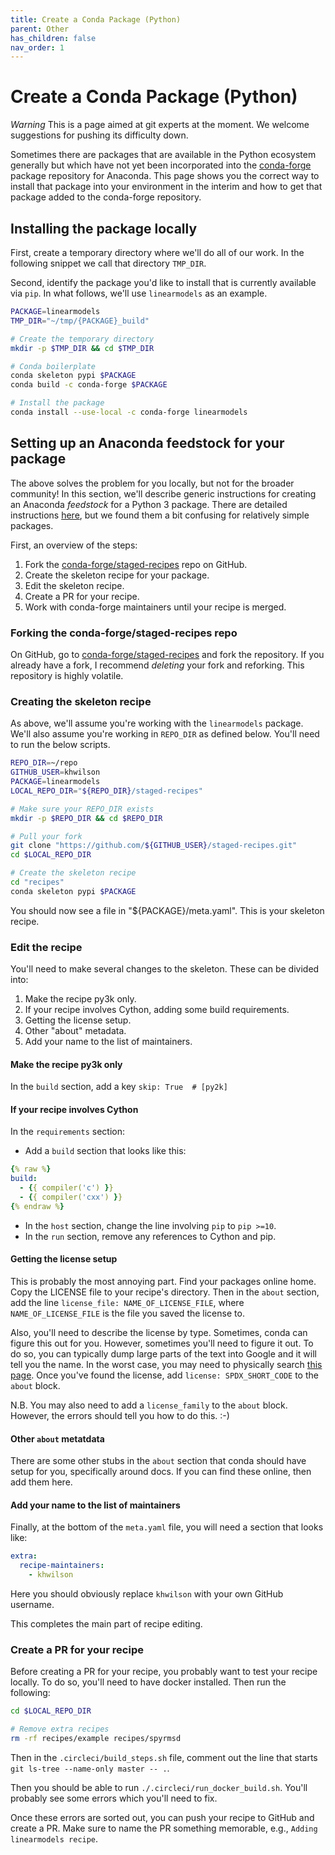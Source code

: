 ```yaml
---
title: Create a Conda Package (Python)
parent: Other
has_children: false
nav_order: 1
---
```


# Create a Conda Package (Python)

*Warning* This is a page aimed at git experts at the moment. We welcome suggestions for pushing its difficulty down.

Sometimes there are packages that are available in the Python ecosystem generally but which have not yet been incorporated into the [conda-forge](https://conda-forge.org/) package repository for Anaconda. This page shows you the correct way to install that package into your environment in the interim and how to get that package added to the conda-forge repository.

## Installing the package locally

First, create a temporary directory where we'll do all of our work. In the following snippet we call that directory `TMP_DIR`.

Second, identify the package you'd like to install that is currently available via `pip`. In what follows, we'll use `linearmodels` as an example.

```bash
PACKAGE=linearmodels
TMP_DIR="~/tmp/{PACKAGE}_build"

# Create the temporary directory
mkdir -p $TMP_DIR && cd $TMP_DIR

# Conda boilerplate
conda skeleton pypi $PACKAGE
conda build -c conda-forge $PACKAGE

# Install the package
conda install --use-local -c conda-forge linearmodels
```


## Setting up an Anaconda feedstock for your package

The above solves the problem for you locally, but not for the broader community! In this section, we'll describe generic instructions for creating an Anaconda _feedstock_ for a Python 3 package. There are detailed instructions [here](https://github.com/conda-forge/staged-recipes/), but we found them a bit confusing for relatively simple packages.

First, an overview of the steps:
1. Fork the [conda-forge/staged-recipes](https://github.com/conda-forge/staged-recipes/) repo on GitHub.
1. Create the skeleton recipe for your package.
1. Edit the skeleton recipe.
1. Create a PR for your recipe.
1. Work with conda-forge maintainers until your recipe is merged.

### Forking the conda-forge/staged-recipes repo

On GitHub, go to [conda-forge/staged-recipes](https://github.com/conda-forge/staged-recipes/) and fork the repository. If you already have a fork, I recommend _deleting_ your fork and reforking. This repository is highly volatile.

### Creating the skeleton recipe

As above, we'll assume you're working with the `linearmodels` package. We'll also assume you're working in `REPO_DIR` as defined below. You'll need to run the below scripts.

```bash
REPO_DIR=~/repo
GITHUB_USER=khwilson
PACKAGE=linearmodels
LOCAL_REPO_DIR="${REPO_DIR}/staged-recipes"

# Make sure your REPO_DIR exists
mkdir -p $REPO_DIR && cd $REPO_DIR

# Pull your fork
git clone "https://github.com/${GITHUB_USER}/staged-recipes.git"
cd $LOCAL_REPO_DIR

# Create the skeleton recipe
cd "recipes"
conda skeleton pypi $PACKAGE
```

You should now see a file in "${PACKAGE}/meta.yaml". This is your skeleton recipe.

### Edit the recipe

You'll need to make several changes to the skeleton. These can be divided into:
1. Make the recipe py3k only.
1. If your recipe involves Cython, adding some build requirements.
1. Getting the license setup.
1. Other "about" metadata.
1. Add your name to the list of maintainers.

#### Make the recipe py3k only

In the `build` section, add a key `skip: True  # [py2k]`

#### If your recipe involves Cython

In the `requirements` section:
* Add a `build` section that looks like this:
```yaml
{% raw %}
build:
  - {{ compiler('c') }}
  - {{ compiler('cxx') }}
{% endraw %}
```
* In the `host` section, change the line involving `pip` to `pip >=10`.
* In the `run` section, remove any references to Cython and pip.

#### Getting the license setup

This is probably the most annoying part. Find your packages online home. Copy the LICENSE file to your recipe's directory. Then in the `about` section, add the line `license_file: NAME_OF_LICENSE_FILE`, where `NAME_OF_LICENSE_FILE` is the file you saved the license to.

Also, you'll need to describe the license by type. Sometimes, conda can figure
this out for you. However, sometimes you'll need to figure it out. To do so,
you can typically dump large parts of the text into Google and it will tell you
the name. In the worst case, you may need to physically search [this
page](https://opensource.org/licenses/alphabetical). Once you've found the
license, add `license: SPDX_SHORT_CODE` to the `about` block.

N.B. You may also need to add a `license_family` to the `about` block. However, the errors should tell you how to do this. :-)

#### Other `about` metatdata

There are some other stubs in the `about` section that conda should have setup for you, specifically around docs. If you can find these online, then add them here.

#### Add your name to the list of maintainers

Finally, at the bottom of the `meta.yaml` file, you will need a section that looks like:

```yaml
extra:
  recipe-maintainers:
    - khwilson
```

Here you should obviously replace `khwilson` with your own GitHub username.

This completes the main part of recipe editing.

### Create a PR for your recipe

Before creating a PR for your recipe, you probably want to test your recipe locally. To do so, you'll need to have docker installed. Then run the following:

```bash
cd $LOCAL_REPO_DIR

# Remove extra recipes
rm -rf recipes/example recipes/spyrmsd
```

Then in the `.circleci/build_steps.sh` file, comment out the line that starts `git ls-tree --name-only master -- .`.

Then you should be able to run `./.circleci/run_docker_build.sh`. You'll probably see some errors which you'll need to fix.

Once these errors are sorted out, you can push your recipe to GitHub and create a PR. Make sure to name the PR something memorable, e.g., `Adding linearmodels recipe`.
